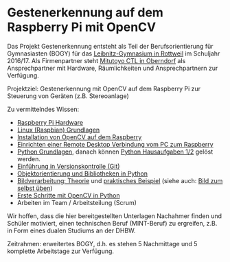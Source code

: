 # Gestenerkennung auf dem Raspberry Pi mit OpenCV

Das Projekt Gestenerkennung entsteht als Teil der Berufsorientierung für Gymnasiasten (BOGY) für das [Leibnitz-Gymnasium in Rottweil](https://lg.rw.schule-bw.de/home/?page_id=11268) im Schuljahr 2016/17. Als Firmenpartner steht [Mitutoyo CTL in Oberndorf](http://www.mitutoyo-ctl.de/de/karriere/ausbildungundstudium) als Ansprechpartner mit Hardware, Räumlichkeiten und Ansprechpartnern zur Verfügung.

Projektziel: Gestenerkennung mit OpenCV auf dem Raspberry Pi zur Steuerung von Geräten (z.B. Stereoanlage)

Zu vermittelndes Wissen:
- [Raspberry Pi Hardware](Anleitungen/Raspberry%20Hardware.pptx)
- [Linux (Raspbian) Grundlagen](Anleitungen/Einführung%20Linux.docx)
- [Installation von OpenCV auf dem Raspberry](Anleitungen/Installation%20von%20OpenCV%203%20auf%20Raspberry%20Pi%203.docx)
- [Einrichten einer Remote Desktop Verbindung vom PC zum Raspberry](Anleitungen/Einrichtung%20einer%20Remotedesktopverbindung%20von%20Windows%20zu%20RasPi.md)
- [Python Grundlagen](Python.md), danach können [Python Hausaufgaben 1/2](Python%20Homework%20A.md) gelöst werden.
- [Einführung in Versionskontrolle (Git)](Anleitungen/EinleitungGIT.pptx)
- [Objektorientierung und Bibliotheken in Python](Anleitungen/Python%20Erweitert.pptx)
- [Bildverarbeitung: Theorie](Anleitungen/Bildverarbeitung%20Theorie.pptx) und [praktisches Beispiel](Anleitungen/Bildverarbeitung%20Beispiele.pptx) (siehe auch: [Bild zum selbst üben](Hausaufgaben/Handschuh.jpg))
- [Erste Schritte mit OpenCV in Python](Anleitungen/Bilder)
- Arbeiten im Team / Arbeitsteilung (Scrum)

Wir hoffen, dass die hier bereitgestellten Unterlagen Nachahmer finden und Schüler motiviert, einen technischen Beruf (MINT-Beruf) zu ergreifen, z.B. in Form eines dualen Studiums an der DHBW.

Zeitrahmen: erweitertes BOGY, d.h. es stehen 5 Nachmittage und 5 komplette Arbeitstage zur Verfügung.